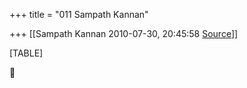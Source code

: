 +++
title = "011 Sampath Kannan"

+++
[[Sampath Kannan	2010-07-30, 20:45:58 [Source](https://groups.google.com/g/bvparishat/c/GpiTILzrroo)]]



[TABLE]



